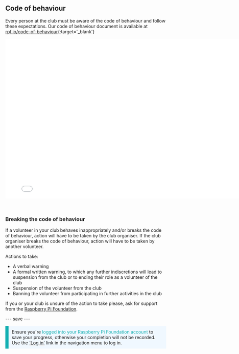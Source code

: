 ## Code of behaviour

Every person at the club must be aware of the code of behaviour and follow these expectations. Our code of behaviour document is available at [rpf.io/code-of-behaviour](http://rpf.io/code-of-behaviour){:target='_blank'}

<embed src="images/Raspberry_Pi_Foundation-safeguarding-code-of-behaviour.pdf" width="790" height="500" 
 type="application/pdf">
  </p> 
  
  <p spaces-before="0">
    <br>
  </p>
<h3 spaces-before="0">
  Breaking the code of behaviour
</h3>

<p spaces-before="0">
  If a volunteer in your club behaves inappropriately and/or breaks the code of behaviour, action will have to be taken by the club organiser. If the club organiser breaks the code of behaviour, action will have to be taken by another volunteer.
</p>

<p spaces-before="0">
  Actions to take:
</p>

<ul>
  <li>
    A verbal warning
  </li>
  <li>
    A formal written warning, to which any further indiscretions will lead to suspension from the club or to ending their role as a volunteer of the club
  </li>
  <li>
    Suspension of the volunteer from the club
  </li>
  <li>
    Banning the volunteer from participating in further activities in the club
  </li>
</ul>

<p spaces-before="0">
  If you or your club is unsure of the action to take please, ask for support from the <a href="mailto:safeguarding@raspberrypi.org">Raspberry Pi Foundation</a>.
</p>

<p spaces-before="0">
  --- save ---
</p>

<p style="border-left: solid; border-width:10px; border-color: #0faeb0; background-color: aliceblue; padding: 10px;">
Ensure you're <span style="color: #0faeb0">logged into your Raspberry Pi Foundation account</span> to save your progress, otherwise your completion will not be recorded. Use the <a href="https://my.raspberrypi.org/login">'Log in'</a> link in the navigation menu to log in.
</p>
